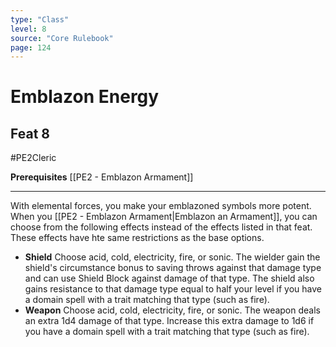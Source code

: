 ```yaml
---
type: "Class"
level: 8
source: "Core Rulebook"
page: 124
---
```

# Emblazon Energy
## Feat 8
#PE2Cleric

**Prerequisites** [[PE2 - Emblazon Armament]]

---
With elemental forces, you make your emblazoned symbols more potent. When you [[PE2 - Emblazon Armament|Emblazon an Armament]], you can choose from the following effects instead of the effects listed in that feat. These effects have hte same restrictions as the base options.

- **Shield** Choose acid, cold, electricity, fire, or sonic. The wielder gain the shield's circumstance bonus to saving throws against that damage type and can use Shield Block against damage of that type. The shield also gains resistance to that damage type equal to half your level if you have a domain spell with a trait matching that type (such as fire).
- **Weapon** Choose acid, cold, electricity, fire, or sonic. The weapon deals an extra 1d4 damage of that type. Increase this extra damage to 1d6 if you have a domain spell with a trait matching that type (such as fire).